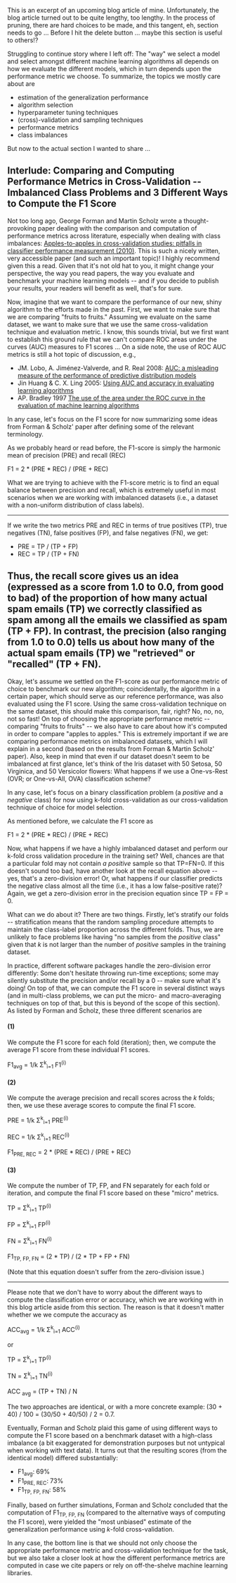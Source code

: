 This is an excerpt of an upcoming blog article of mine. Unfortunately, the blog article turned out to be quite lengthy, too lengthy. In the process of pruning, there are hard choices to be made, and this tangent, eh, section needs to go ...
Before I hit the delete button ... maybe this section is useful to others!?

Struggling to continue story where I left off: The "way" we select a model and select amongst different machine learning algorithms all depends on how we evaluate the different models, which in turn depends upon the performance metric we choose. To summarize, the topics we mostly care about are

- estimation of the generalization performance
- algorithm selection
- hyperparameter tuning techniques
- (cross)-validation and sampling techniques
- performance metrics
- class imbalances

But now to the actual section I wanted to share ...

## Interlude: Comparing and Computing Performance Metrics in Cross-Validation -- Imbalanced Class Problems and 3 Different Ways to Compute the F1 Score

Not too long ago, George Forman and Martin Scholz wrote a thought-provoking paper dealing with the comparison and computation of performance metrics across literature, especially when dealing with class imbalances: [Apples-to-apples in cross-validation studies: pitfalls in classifier performance measurement (2010)](http://www.hpl.hp.com/techreports/2009/HPL-2009-359.pdf). This is such a nicely written, very accessible paper (and such an important topic)! I highly recommend given this a read. Given that it's not old hat to you, it might change your perspective, the way you read papers, the way you evaluate and benchmark your machine learning models -- and if you decide to publish your results, your readers will benefit as well, that's for sure.

Now, imagine that we want to compare the performance of our new, shiny algorithm to the efforts made in the past. First, we want to make sure that we are comparing "fruits to fruits." Assuming we evaluate on the same dataset, we want to make sure that we use the same cross-validation technique and evaluation metric. I know, this sounds trivial, but we first want to establish this ground rule that we can't compare ROC areas under the curves (AUC) measures to F1 scores ...
On a side note, the use of ROC AUC metrics is still a hot topic of discussion, e.g.,

- JM. Lobo, A. Jiménez-Valverde, and R. Real 2008: [AUC: a misleading measure of the performance of predictive distribution models](http://onlinelibrary.wiley.com/doi/10.1111/j.1466-8238.2007.00358.x/abstract;jsessionid=40E65D14D4CEEC38F203699F5DCC18C7.f01t03?userIsAuthenticated=false&deniedAccessCustomisedMessage=)
- Jin Huang & C. X. Ling 2005: [Using AUC and accuracy in evaluating learning algorithms](http://ieeexplore.ieee.org/xpl/login.jsp?tp=&arnumber=1388242&url=http%3A%2F%2Fieeexplore.ieee.org%2Fxpls%2Fabs_all.jsp%3Farnumber%3D1388242)
- AP. Bradley 1997 [The use of the area under the ROC curve in the evaluation of machine learning algorithms](http://www.sciencedirect.com/science/article/pii/S0031320396001422)

In any case, let's focus on the F1 score for now summarizing some ideas from Forman & Scholz' paper after defining some of the relevant terminology.

As we probably heard or read before, the F1-score is simply the harmonic mean of precision (PRE) and recall (REC)

F1 = 2 * (PRE * REC) / (PRE + REC)

What we are trying to achieve with the F1-score metric is to find an equal balance between precision and recall, which is extremely useful in most scenarios when we are working with imbalanced datasets (i.e., a dataset with a non-uniform distribution of class labels).

---
If we write the two metrics PRE and REC in terms of true positives (TP), true negatives (TN), false positives (FP), and false negatives (FN), we get:

- PRE = TP / (TP + FP)
- REC = TP / (TP + FN)

Thus, the recall score gives us an idea (expressed as a score from 1.0 to 0.0, from good to bad) of the proportion of how many actual spam emails (TP) we correctly classified as spam among all the emails we classified as spam (TP + FP).
In contrast, the precision (also ranging from 1.0 to 0.0) tells us about how many of the actual spam emails (TP) we "retrieved" or "recalled" (TP + FN).
---

Okay, let's assume we settled on the F1-score as our performance metric of choice to benchmark our new algorithm; coincidentally, the algorithm in a certain paper, which should serve as our reference performance, was also evaluated using the F1 score. Using the same cross-validation technique on the same dataset, this should make this comparison, fair, right? No, no, no, not so fast! On top of choosing the appropriate performance metric -- comparing "fruits to fruits" -- we also have to care about how it's computed in order to compare "apples to apples." This is extremely important if we are comparing performance metrics on imbalanced datasets, which I will explain in a second (based on the results from Forman & Martin Scholz' paper). Also, keep in mind that even if our dataset doesn't seem to be imbalanced at first glance, let's think of the Iris dataset with 50 Setosa, 50 Virginica, and 50 Versicolor flowers: What happens if we use a One-vs-Rest (OVR; or One-vs-All, OVA) classification scheme?

In any case, let's focus on a binary classification problem (a *positive* and a *negative* class) for now using k-fold cross-validation as our cross-validation technique of choice for model selection.

As mentioned before, we calculate the F1 score as

F1 = 2 * (PRE * REC) / (PRE + REC)

Now, what happens if we have a highly imbalanced dataset and perform our k-fold cross validation procedure in the training set? Well, chances are that a particular fold may not contain *a positive* sample so that TP=FN=0. If this doesn't sound too bad, have another look at the recall equation above -- yes, that's a zero-division error! Or, what happens if our classifier predicts the negative class almost all the time (i.e., it has a low false-positive rate)? Again, we get a zero-division error in the precision equation since TP = FP = 0.

What can we do about it? There are two things. Firstly, let's stratify our folds -- stratification means that the random sampling procedure attempts to maintain the class-label proportion across the different folds. Thus, we are unlikely to face problems like having "no samples from the *positive* class" given that *k* is not larger than the number of *positive* samples in the training dataset.

In practice, different software packages handle the zero-division error differently: Some don't hesitate throwing run-time exceptions; some may silently substitute the precision and/or recall by a 0 -- make sure what it's doing! On top of that, we can compute the F1 score in several distinct ways (and in multi-class problems, we can put the micro- and macro-averaging techniques on top of that, but this is beyond of the scope of this section). As listed by Forman and Scholz, these three different scenarios are

#### (1)

We compute the F1 score for each fold (iteration); then, we compute the average F1 score
from these individual F1 scores.

F1<sub>avg</sub> = 1/k &Sigma;<sup>k</sup><sub>i=1</sub> F1<sup>(i)</sup>


#### (2)

We compute the average precision and recall scores across the *k* folds; then, we use these average scores to compute the final F1 score.

PRE = 1/k &Sigma;<sup>k</sup><sub>i=1</sub> PRE<sup>(i)</sup>

REC = 1/k &Sigma;<sup>k</sup><sub>i=1</sub> REC<sup>(i)</sup>

F1<sub>PRE, REC</sub> = 2 * (PRE * REC) / (PRE + REC)



#### (3)

We compute the number of TP, FP, and FN separately for each fold or iteration, and compute the final F1 score based on these "micro" metrics.

TP = &Sigma;<sup>k</sup><sub>i=1</sub> TP<sup>(i)</sup>

FP = &Sigma;<sup>k</sup><sub>i=1</sub> FP<sup>(i)</sup>

FN = &Sigma;<sup>k</sup><sub>i=1</sub> FN<sup>(i)</sup>

F1<sub>TP, FP, FN</sub> = (2 * TP) / (2 * TP + FP + FN)

(Note that this equation doesn't suffer from the zero-division issue.)

---

Please note that we don't have to worry about the different ways to compute the classification error or accuracy, which we are working with in this blog article aside from this section. The reason is that it doesn't matter whether we we compute the accuracy as


ACC<sub>avg</sub> = 1/k &Sigma;<sup>k</sup><sub>i=1</sub> ACC<sup>(i)</sup>

or

TP = &Sigma;<sup>k</sup><sub>i=1</sub> TP<sup>(i)</sup>

TN = &Sigma;<sup>k</sup><sub>i=1</sub> TN<sup>(i)</sup>

ACC <sub>avg</sub> = (TP + TN) / N

The two approaches are identical, or with a more concrete example: (30 + 40) / 100  = (30/50 + 40/50) / 2 = 0.7.

Eventually, Forman and Scholz plaid this game of using different ways to compute the F1 score based on a benchmark dataset with a high-class imbalance (a bit exaggerated for demonstration purposes but not untypical when working with text data). It turns out that the resulting scores (from the identical model) differed substantially:

- F1<sub>avg</sub>: 69%
- F1<sub>PRE, REC</sub>: 73%
- F1<sub>TP, FP, FN</sub>: 58%

Finally, based on further simulations, Forman and Scholz concluded that the computation of F1<sub>TP, FP, FN</sub> (compared to the alternative ways of computing the F1 score), were yielded the "most unbiased" estimate of the generalization performance using *k*-fold cross-validation.

In any case, the bottom line is that we should not only choose the appropriate performance metric and cross-validation technique for the task, but we also take a closer look at how the different performance metrics are computed in case we cite papers or rely on off-the-shelve machine learning libraries.
